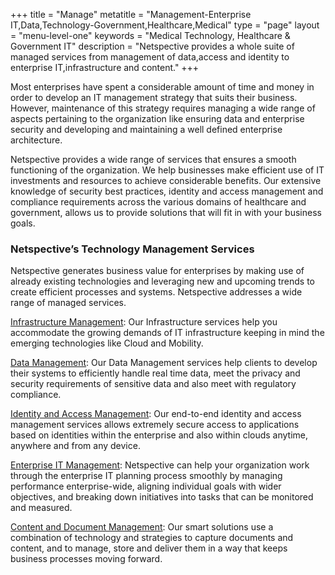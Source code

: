+++
title = "Manage"
metatitle = "Management-Enterprise IT,Data,Technology-Government,Healthcare,Medical"
type = "page"
layout = "menu-level-one"
keywords = "Medical Technology, Healthcare & Government IT"
description = "Netspective provides a whole suite of managed services from management of data,access and identity to enterprise IT,infrastructure and content."
+++

Most enterprises have spent a considerable amount of time and money in order to develop an IT management strategy that suits their business. However, maintenance of this strategy requires managing a wide range of aspects pertaining to the organization like ensuring data and enterprise security and developing and maintaining a well defined enterprise architecture.

Netspective provides a wide range of services that ensures a smooth functioning of the organization. We help businesses make efficient use of IT investments and resources to achieve considerable benefits. Our extensive knowledge of security best practices, identity and access management and compliance requirements across the various domains of healthcare and government, allows us to provide solutions that will fit in with your business goals.

### Netspective’s Technology Management Services

Netspective generates business value for enterprises by making use of already existing technologies and leveraging new and upcoming trends to create efficient processes and systems. Netspective addresses a wide range of managed services.

[Infrastructure Management](/technology-services/manage/infrastructure/): Our Infrastructure services help you accommodate the growing demands of IT infrastructure keeping in mind the emerging technologies like Cloud and Mobility.

[Data Management](/technology-services/manage/data/): Our Data Management services help clients to develop their systems to efficiently handle real time data, meet the privacy and security requirements of sensitive data and also meet with regulatory compliance.

[Identity and Access Management](/technology-services/manage/access/): Our end-to-end identity and access management services allows extremely secure access to applications based on identities within the enterprise and also within clouds anytime, anywhere and from any device.

[Enterprise IT Management](/technology-services/manage/enterprise-i-t/): Netspective can help your organization work through the enterprise IT planning process smoothly by managing performance enterprise-wide, aligning individual goals with wider objectives, and breaking down initiatives into tasks that can be monitored and measured.

[Content and Document Management](/technology-services/manage/content/): Our smart solutions use a combination of technology and strategies to capture documents and content, and to manage, store and deliver them in a way that keeps business processes moving forward.


